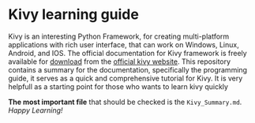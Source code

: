 # Kivy learning guide
Kivy is an interesting Python Framework, for creating multi-platform applications with rich user interface, that can work on Windows, Linux, Android, and IOS.
The official documentation for Kivy framework is freely available for [download](https://media.readthedocs.org/pdf/kivy/latest/kivy.pdf) from the [official kivy website](kivy.org).
This repository contains a summary for the documentation, specifically the programming guide, it serves as a quick and comprehensive tutorial for Kivy.
It is very helpfull as a starting point for those who wants to learn kivy quickly

**The most important file** that should be checked is the `Kivy_Summary.md`.
*Happy Learning!*
